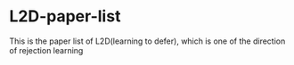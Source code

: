 # L2D-paper-list
This is the paper list of L2D(learning to defer), which is one of the direction of rejection learning

